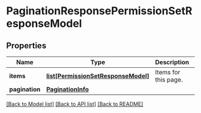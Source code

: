 # PaginationResponsePermissionSetResponseModel

## Properties
Name | Type | Description | Notes
------------ | ------------- | ------------- | -------------
**items** | [**list[PermissionSetResponseModel]**](PermissionSetResponseModel.md) | Items for this page. | [optional] 
**pagination** | [**PaginationInfo**](PaginationInfo.md) |  | [optional] 

[[Back to Model list]](../README.md#documentation-for-models) [[Back to API list]](../README.md#documentation-for-api-endpoints) [[Back to README]](../README.md)

